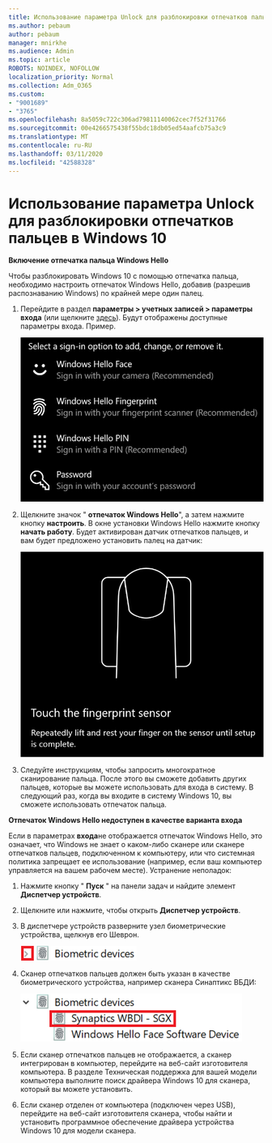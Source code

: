 ```yaml
---
title: Использование параметра Unlock для разблокировки отпечатков пальцев в Windows 10
ms.author: pebaum
author: pebaum
manager: mnirkhe
ms.audience: Admin
ms.topic: article
ROBOTS: NOINDEX, NOFOLLOW
localization_priority: Normal
ms.collection: Adm_O365
ms.custom:
- "9001689"
- "3765"
ms.openlocfilehash: 8a5059c722c306ad79811140062cec7f52f31766
ms.sourcegitcommit: 00e4266575438f55bdc18db05ed54aafcb75a3c9
ms.translationtype: MT
ms.contentlocale: ru-RU
ms.lasthandoff: 03/11/2020
ms.locfileid: "42588328"
---
```

# <a name="use-fingerprint-unlock-option-in-windows-10"></a>Использование параметра Unlock для разблокировки отпечатков пальцев в Windows 10

**Включение отпечатка пальца Windows Hello**

Чтобы разблокировать Windows 10 с помощью отпечатка пальца, необходимо настроить отпечаток Windows Hello, добавив (разрешив распознаванию Windows) по крайней мере один палец. 

1. Перейдите в раздел **параметры > учетных записей > параметры входа** (или щелкните [здесь](ms-settings:signinoptions?activationSource=GetHelp)). Будут отображены доступные параметры входа. Пример.

    ![Параметры входа.](media/sign-in-options.png)

2. Щелкните значок " **отпечаток Windows Hello**", а затем нажмите кнопку **настроить**. В окне установки Windows Hello нажмите кнопку **начать работу**. Будет активирован датчик отпечатков пальцев, и вам будет предложено установить палец на датчик:

   ![Датчик отпечатков пальцев.](media/fingerprint-sensor.png)

3. Следуйте инструкциям, чтобы запросить многократное сканирование пальца. После этого вы сможете добавить других пальцев, которые вы можете использовать для входа в систему. В следующий раз, когда вы входите в систему Windows 10, вы сможете использовать отпечаток пальца.

**Отпечаток Windows Hello недоступен в качестве варианта входа**

Если в параметрах **входа**не отображается отпечаток Windows Hello, это означает, что Windows не знает о каком-либо сканере или сканере отпечатков пальцев, подключенном к компьютеру, или что системная политика запрещает ее использование (например, если ваш компьютер управляется на вашем рабочем месте). Устранение неполадок: 

1. Нажмите кнопку " **Пуск** " на панели задач и найдите элемент **Диспетчер устройств**.

2. Щелкните или нажмите, чтобы открыть **Диспетчер устройств**.

3. В диспетчере устройств разверните узел биометрические устройства, щелкнув его Шеврон.

   ![Биометрические устройства.](media/biometric-devices.png)

4. Сканер отпечатков пальцев должен быть указан в качестве биометрического устройства, например сканера Синаптикс ВБДИ:

   ![Биометрические устройства.](media/biometric-devices-expanded.png)

5. Если сканер отпечатков пальцев не отображается, а сканер интегрирован в компьютер, перейдите на веб-сайт изготовителя компьютера. В разделе Техническая поддержка для вашей модели компьютера выполните поиск драйвера Windows 10 для сканера, который вы можете установить.

6. Если сканер отделен от компьютера (подключен через USB), перейдите на веб-сайт изготовителя сканера, чтобы найти и установить программное обеспечение драйвера устройства Windows 10 для модели сканера.
